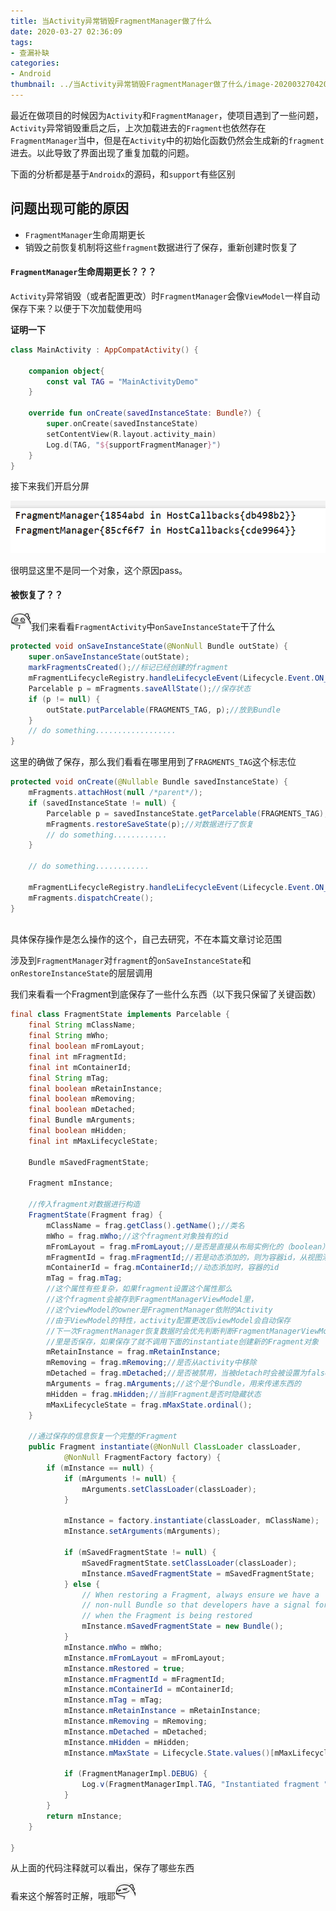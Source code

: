 ```yaml
---
title: 当Activity异常销毁FragmentManager做了什么
date: 2020-03-27 02:36:09
tags:
- 查漏补缺
categories:
- Android
thumbnail: ../当Activity异常销毁FragmentManager做了什么/image-20200327042035621.png
---
```




最近在做项目的时候因为`Activity`和`FragmentManager`，使项目遇到了一些问题，`Activity`异常销毁重启之后，上次加载进去的`Fragment`也依然存在`FragmentManager`当中，但是在`Activity`中的初始化函数仍然会生成新的`fragment`进去。以此导致了界面出现了重复加载的问题。

下面的分析都是基于`Androidx`的源码，和`support`有些区别

## 问题出现可能的原因

* `FragmentManager`生命周期更长
* 销毁之前恢复机制将这些`fragment`数据进行了保存，重新创建时恢复了

#### `FragmentManager`生命周期更长？？？

`Activity`异常销毁（或者配置更改）时`FragmentManager`会像`ViewModel`一样自动保存下来？以便于下次加载使用吗

**证明一下**

```kotlin
class MainActivity : AppCompatActivity() {

    companion object{
        const val TAG = "MainActivityDemo"
    }

    override fun onCreate(savedInstanceState: Bundle?) {
        super.onCreate(savedInstanceState)
        setContentView(R.layout.activity_main)
        Log.d(TAG, "${supportFragmentManager}")
    }
}
```

接下来我们开启分屏

![image-20200327042035621](%E5%BD%93Activity%E5%BC%82%E5%B8%B8%E9%94%80%E6%AF%81FragmentManager%E5%81%9A%E4%BA%86%E4%BB%80%E4%B9%88/image-20200327042035621.png)

很明显这里不是同一个对象，这个原因pass。

#### 被恢复了？？

<img src="当Activity异常销毁FragmentManager做了什么/v2-308d4b287931127b020ac4cc861a1757_hd-1571843355924.jpg" alt="v2-308d4b287931127b020ac4cc861a1757_hd-1571843355924" style="zoom:50%;" />我们来看看`FragmentActivity`中`onSaveInstanceState`干了什么

```java
protected void onSaveInstanceState(@NonNull Bundle outState) {
    super.onSaveInstanceState(outState);
    markFragmentsCreated();//标记已经创建的fragment
    mFragmentLifecycleRegistry.handleLifecycleEvent(Lifecycle.Event.ON_STOP);
    Parcelable p = mFragments.saveAllState();//保存状态
    if (p != null) {
        outState.putParcelable(FRAGMENTS_TAG, p);//放到Bundle
    }
    // do something..................
}
```

这里的确做了保存，那么我们看看在哪里用到了`FRAGMENTS_TAG`这个标志位

```java
protected void onCreate(@Nullable Bundle savedInstanceState) {
    mFragments.attachHost(null /*parent*/);
    if (savedInstanceState != null) {
        Parcelable p = savedInstanceState.getParcelable(FRAGMENTS_TAG);//获取保存的数据
        mFragments.restoreSaveState(p);//对数据进行了恢复
        // do something............
    }

    // do something............
    
    mFragmentLifecycleRegistry.handleLifecycleEvent(Lifecycle.Event.ON_CREATE);
    mFragments.dispatchCreate();
}



```

具体保存操作是怎么操作的这个，自己去研究，不在本篇文章讨论范围

涉及到`FragmentManager`对`fragment`的`onSaveInstanceState`和`onRestoreInstanceState`的层层调用

我们来看看一个Fragment到底保存了一些什么东西（以下我只保留了关键函数）

```java
final class FragmentState implements Parcelable {
    final String mClassName;
    final String mWho;
    final boolean mFromLayout;
    final int mFragmentId;
    final int mContainerId;
    final String mTag;
    final boolean mRetainInstance;
    final boolean mRemoving;
    final boolean mDetached;
    final Bundle mArguments;
    final boolean mHidden;
    final int mMaxLifecycleState;

    Bundle mSavedFragmentState;

    Fragment mInstance;

    //传入fragment对数据进行构造
    FragmentState(Fragment frag) {
        mClassName = frag.getClass().getName();//类名
        mWho = frag.mWho;//这个fragment对象独有的id
        mFromLayout = frag.mFromLayout;//是否是直接从布局实例化的（boolean）
        mFragmentId = frag.mFragmentId;//若是动态添加的，则为容器id，从视图添加则为布局中的id
        mContainerId = frag.mContainerId;//动态添加时，容器的id
        mTag = frag.mTag;
        //这个属性有些复杂，如果fragment设置这个属性那么
        //这个fragment会被存到FragmentManagerViewModel里，
        //这个viewModel的owner是FragmentManager依附的Activity
        //由于ViewModel的特性，activity配置更改后viewModel会自动保存
        //下一次FragmentManager恢复数据时会优先判断判断FragmentManagerViewModel
        //里是否保存，如果保存了就不调用下面的instantiate创建新的Fragment对象
        mRetainInstance = frag.mRetainInstance;
        mRemoving = frag.mRemoving;//是否从activity中移除
        mDetached = frag.mDetached;//是否被禁用，当被detach时会被设置为false
        mArguments = frag.mArguments;//这个是个Bundle，用来传递东西的
        mHidden = frag.mHidden;//当前Fragment是否时隐藏状态
        mMaxLifecycleState = frag.mMaxState.ordinal();
    }

    //通过保存的信息恢复一个完整的Fragment
    public Fragment instantiate(@NonNull ClassLoader classLoader,
            @NonNull FragmentFactory factory) {
        if (mInstance == null) {
            if (mArguments != null) {
                mArguments.setClassLoader(classLoader);
            }

            mInstance = factory.instantiate(classLoader, mClassName);
            mInstance.setArguments(mArguments);

            if (mSavedFragmentState != null) {
                mSavedFragmentState.setClassLoader(classLoader);
                mInstance.mSavedFragmentState = mSavedFragmentState;
            } else {
                // When restoring a Fragment, always ensure we have a
                // non-null Bundle so that developers have a signal for
                // when the Fragment is being restored
                mInstance.mSavedFragmentState = new Bundle();
            }
            mInstance.mWho = mWho;
            mInstance.mFromLayout = mFromLayout;
            mInstance.mRestored = true;
            mInstance.mFragmentId = mFragmentId;
            mInstance.mContainerId = mContainerId;
            mInstance.mTag = mTag;
            mInstance.mRetainInstance = mRetainInstance;
            mInstance.mRemoving = mRemoving;
            mInstance.mDetached = mDetached;
            mInstance.mHidden = mHidden;
            mInstance.mMaxState = Lifecycle.State.values()[mMaxLifecycleState];

            if (FragmentManagerImpl.DEBUG) {
                Log.v(FragmentManagerImpl.TAG, "Instantiated fragment " + mInstance);
            }
        }
        return mInstance;
    }

}
```

从上面的代码注释就可以看出，保存了哪些东西

看来这个解答时正解，哦耶<img src="%E5%BD%93Activity%E5%BC%82%E5%B8%B8%E9%94%80%E6%AF%81FragmentManager%E5%81%9A%E4%BA%86%E4%BB%80%E4%B9%88/v2-56d8e6cc72c947ee95df5a1a7bff9fc2_hd-1571843375376.jpg" alt="img" style="zoom:50%;" />